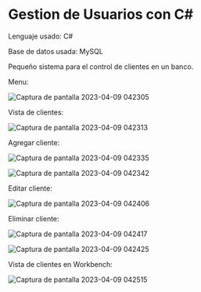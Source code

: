 # Gestion de Usuarios con C#

Lenguaje usado: C#

Base de datos usada: MySQL

Pequeño sistema para el control de clientes en un banco.

Menu:

![Captura de pantalla 2023-04-09 042305](https://user-images.githubusercontent.com/72325257/230767635-d04a019d-4507-4e91-b79c-01e2bdb45011.png)

Vista de clientes:

![Captura de pantalla 2023-04-09 042313](https://user-images.githubusercontent.com/72325257/230767644-dbbe3e67-14c9-4c01-bad5-e2ef1156c58f.png)

Agregar cliente:

![Captura de pantalla 2023-04-09 042335](https://user-images.githubusercontent.com/72325257/230767653-91b63b7c-3218-4454-b0eb-2f025b459ae8.png)

![Captura de pantalla 2023-04-09 042342](https://user-images.githubusercontent.com/72325257/230767660-9de429b9-7c08-4f2d-bd6a-75cadf5df0e7.png)

Editar cliente:

![Captura de pantalla 2023-04-09 042406](https://user-images.githubusercontent.com/72325257/230767669-be19931e-76de-492f-ac95-ea533dc27545.png)

Eliminar cliente:

![Captura de pantalla 2023-04-09 042417](https://user-images.githubusercontent.com/72325257/230767675-9f4c3bfc-b776-4c5c-ad87-f32cf468ae41.png)

![Captura de pantalla 2023-04-09 042425](https://user-images.githubusercontent.com/72325257/230767686-30f96901-eb7b-4c34-9eae-5677e7b8ba12.png)

Vista de clientes en Workbench:

![Captura de pantalla 2023-04-09 042515](https://user-images.githubusercontent.com/72325257/230767690-f7bb0e62-e04e-47c0-b60f-2fa1b6a52479.png)
